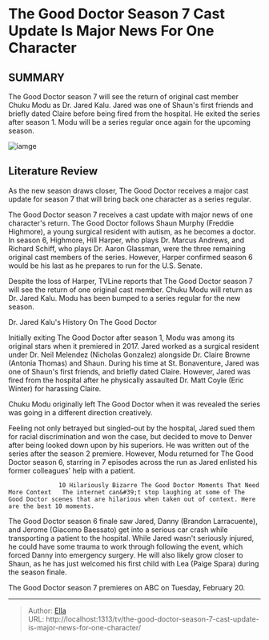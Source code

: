 # The Good Doctor Season 7 Cast Update Is Major News For One Character


## SUMMARY 



  The Good Doctor season 7 will see the return of original cast member Chuku Modu as Dr. Jared Kalu.   Jared was one of Shaun&#39;s first friends and briefly dated Claire before being fired from the hospital. He exited the series after season 1.   Modu will be a series regular once again for the upcoming season.  

![iamge](https://static1.srcdn.com/wordpress/wp-content/uploads/2024/01/three-doctors-in-scrubs-standing-behind-a-wet-shaun-murphy-in-the-good-doctor.jpg)

## Literature Review
As the new season draws closer, The Good Doctor receives a major cast update for season 7 that will bring back one character as a series regular.




The Good Doctor season 7 receives a cast update with major news of one character&#39;s return. The Good Doctor follows Shaun Murphy (Freddie Highmore), a young surgical resident with autism, as he becomes a doctor. In season 6, Highmore, Hill Harper, who plays Dr. Marcus Andrews, and Richard Schiff, who plays Dr. Aaron Glassman, were the three remaining original cast members of the series. However, Harper confirmed season 6 would be his last as he prepares to run for the U.S. Senate.




Despite the loss of Harper, TVLine reports that The Good Doctor season 7 will see the return of one original cast member. Chuku Modu will return as Dr. Jared Kalu. Modu has been bumped to a series regular for the new season.


 Dr. Jared Kalu&#39;s History On The Good Doctor 
          

Initially exiting The Good Doctor after season 1, Modu was among its original stars when it premiered in 2017. Jared worked as a surgical resident under Dr. Neil Melendez (Nicholas Gonzalez) alongside Dr. Claire Browne (Antonia Thomas) and Shaun. During his time at St. Bonaventure, Jared was one of Shaun&#39;s first friends, and briefly dated Claire. However, Jared was fired from the hospital after he physically assaulted Dr. Matt Coyle (Eric Winter) for harassing Claire. ​​​​​



Chuku Modu originally left The Good Doctor when it was revealed the series was going in a different direction creatively.







Feeling not only betrayed but singled-out by the hospital, Jared sued them for racial discrimination and won the case, but decided to move to Denver after being looked down upon by his superiors. He was written out of the series after the season 2 premiere. However, Modu returned for The Good Doctor season 6, starring in 7 episodes across the run as Jared enlisted his former colleagues&#39; help with a patient.

                  10 Hilariously Bizarre The Good Doctor Moments That Need More Context   The internet can&#39;t stop laughing at some of The Good Doctor scenes that are hilarious when taken out of context. Here are the best 10 moments.    

The Good Doctor season 6 finale saw Jared, Danny (Brandon Larracuente), and Jerome (Giacomo Baessato) get into a serious car crash while transporting a patient to the hospital. While Jared wasn&#39;t seriously injured, he could have some trauma to work through following the event, which forced Danny into emergency surgery. He will also likely grow closer to Shaun, as he has just welcomed his first child with Lea (Paige Spara) during the season finale.






The Good Doctor season 7 premieres on ABC on Tuesday, February 20.






---

> Author: [Ella](https://instagram.hk.cn/)  
> URL: http://localhost:1313/tv/the-good-doctor-season-7-cast-update-is-major-news-for-one-character/  

